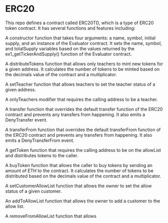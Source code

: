 # ERC20

This repo defines a contract called ERC20TD, which is a type of ERC20 token contract. It has several functions and features including:

A constructor function that takes four arguments: a name, symbol, initial supply, and an instance of the Evaluator contract. It sets the name, symbol, and totalSupply variables based on the values returned by the ex1_getTickerAndSupply() function of the Evaluator contract.

A distributeTokens function that allows only teachers to mint new tokens for a given address. It calculates the number of tokens to be minted based on the decimals value of the contract and a multiplicator.

A setTeacher function that allows teachers to set the teacher status of a given address.

A onlyTeachers modifier that requires the calling address to be a teacher.

A transfer function that overrides the default transfer function of the ERC20 contract and prevents any transfers from happening. It also emits a DenyTransfer event.

A transferFrom function that overrides the default transferFrom function of the ERC20 contract and prevents any transfers from happening. It also emits a DenyTransferFrom event.

A getToken function that requires the calling address to be on the allowList and distributes tokens to the caller.

A buyToken function that allows the caller to buy tokens by sending an amount of ETH to the contract. It calculates the number of tokens to be distributed based on the decimals value of the contract and a multiplicator.

A setCustomerAllowList function that allows the owner to set the allow status of a given customer.

An addToAllowList function that allows the owner to add a customer to the allow list.

A removeFromAllowList function that allows

